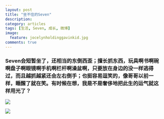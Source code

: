 ```yaml
---
layout: post
title: "坐不住的Seven"
description: 
category: articles
tags: [生活, Seven, 成长, 微博]
image:
  feature: jocelynholdinggavinkid.jpg
comments: true
---
```


### Seven会短暂坐了，还相当的东倒西歪；擅长抓东西，玩具啊书啊碗啊盘子啊眼镜啊手机啊栏杆啊澡盆啊，只要放在身边的没一样逃得过，而且越抓越紧还会左右倒手；也挺容易逗笑的，像哥哥以前一样，睡醒了就在笑。有时候在想，我是不是奢侈地把此生的运气就这样用光了？ ###

![](http://i.imgur.com/Bd4xqdA.jpg)

![](http://i.imgur.com/pmDzodl.jpg)